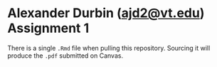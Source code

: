 # Alexander Durbin (ajd2@vt.edu) Assignment 1
There is a single `.Rmd` file when pulling this repository. Sourcing it will produce the `.pdf` submitted on Canvas.
